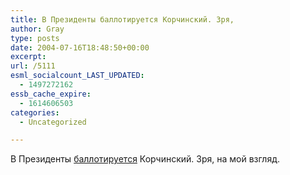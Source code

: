 ```yaml
---
title: В Президенты баллотируется Корчинский. Зря,
author: Gray
type: posts
date: 2004-07-16T18:48:50+00:00
excerpt:
url: /5111
esml_socialcount_LAST_UPDATED:
  - 1497272162
essb_cache_expire:
  - 1614606503
categories:
  - Uncategorized

---
```








В Президенты <a href="http://www.korrespondent.net/main/98245" target="_blank">баллотируется</a> Корчинский. Зря, на мой взгляд.